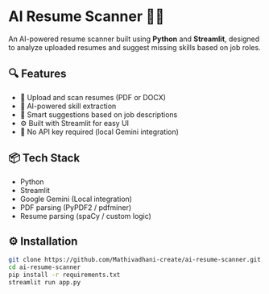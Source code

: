 # AI Resume Scanner 🧠📄

An AI-powered resume scanner built using **Python** and **Streamlit**, designed to analyze uploaded resumes and suggest missing skills based on job roles.

## 🔍 Features

- 📄 Upload and scan resumes (PDF or DOCX)
- 🧠 AI-powered skill extraction
- 🚀 Smart suggestions based on job descriptions
- ⚙️ Built with Streamlit for easy UI
- 🔐 No API key required (local Gemini integration)

## 📦 Tech Stack

- Python
- Streamlit
- Google Gemini (Local integration)
- PDF parsing (PyPDF2 / pdfminer)
- Resume parsing (spaCy / custom logic)

## ⚙️ Installation

```bash
git clone https://github.com/Mathivadhani-create/ai-resume-scanner.git
cd ai-resume-scanner
pip install -r requirements.txt
streamlit run app.py
